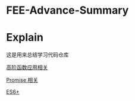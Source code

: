 # FEE-Advance-Summary

# Explain

这是用来总结学习代码仓库

[高阶函数应用相关][1]

[Promise 相关][2]

[ES6+][3]

[1]: https://github.com/Mopecat/FEE-Advance-Summary/tree/master/Javascript强化/函数应用篇/README.md
[2]: https://github.com/Mopecat/FEE-Advance-Summary/tree/master/Javascript%E5%BC%BA%E5%8C%96/Promise%E7%AF%87/README.md
[3]: https://github.com/Mopecat/FEE-Advance-Summary/tree/master/Javascript%E5%BC%BA%E5%8C%96/ES6%2B/README.md
